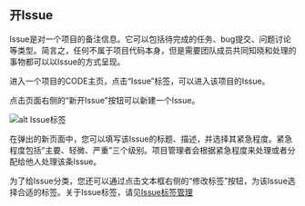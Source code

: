 ## 开Issue

Issue是对一个项目的备注信息。它可以包括待完成的任务、bug提交、问题讨论等类型。简言之，任何不属于项目代码本身，但是需要团队成员共同知晓和处理的事物都可以以Issue的方式呈现。

进入一个项目的CODE主页，点击“Issue”标签，可以进入该项目的Issue。

点击页面右侧的“新开Issue”按钮可以新建一个Issue。

![alt Issue标签](/CSDN_Code/code_support/blob/master/images/FAQ_3_8_1.jpg "Issue标签")

在弹出的新页面中，您可以填写该Issue的标题、描述，并选择其紧急程度。紧急程度包括“主要、轻微、严重”三个级别。项目管理者会根据紧急程度来处理或者分配给他人处理该条Issue。

为了给Issue分类，您还可以通过点击文本框右侧的“修改标签”按钮，为该Issue选择合适的标签。关于Issue标签，请见[Issue标签管理](/CSDN_Code/code_support/blob/master/images/FAQ_4_4.md "Issue标签")
